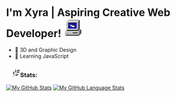 # I'm Xyra | Aspiring Creative Web Developer! <img src="https://github.com/divavocado/divavocado/blob/14e8b454f5b9808a67c8d8a11fde2851310dfe6d/images/funny-computer-animated-gif-29.gif" width="50"/>

- 🍄 3D and Graphic Design
- 🌱 Learning JavaScript


###  &nbsp; <img src="https://github.com/divavocado/divavocado/blob/14e8b454f5b9808a67c8d8a11fde2851310dfe6d/images/plant-plants.gif" width="30">Stats:

[![My GitHub Stats](https://github-readme-stats.vercel.app/api/?username=xyrasanlorenzo&count_private=true&theme=tokyonight&showicons=true)]()
[![My GitHub Language Stats](https://github-readme-stats.vercel.app/api/top-langs/?username=xyrasanlorenzo&langs_count=5&theme=tokyonight)]()






